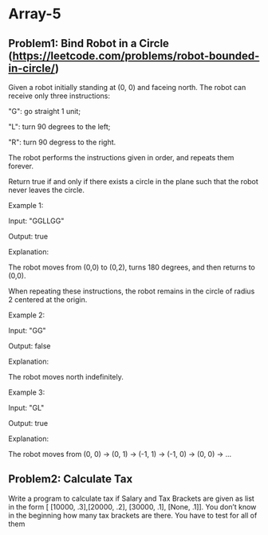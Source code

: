 # Array-5

## Problem1: Bind Robot in a Circle (https://leetcode.com/problems/robot-bounded-in-circle/)

Given a robot initially standing at (0, 0) and faceing north.  The robot can receive only three instructions:

"G": go straight 1 unit;

"L": turn 90 degrees to the left;

"R": turn 90 degress to the right.

The robot performs the instructions given in order, and repeats them forever.

Return true if and only if there exists a circle in the plane such that the robot never leaves the circle.

Example 1:

Input: "GGLLGG"

Output: true

Explanation: 

The robot moves from (0,0) to (0,2), turns 180 degrees, and then returns to (0,0).

When repeating these instructions, the robot remains in the circle of radius 2 centered at the origin.

Example 2:

Input: "GG"

Output: false

Explanation: 

The robot moves north indefinitely.

Example 3:

Input: "GL"

Output: true

Explanation: 

The robot moves from (0, 0) -> (0, 1) -> (-1, 1) -> (-1, 0) -> (0, 0) -> ...

## Problem2: Calculate Tax

 Write a program to calculate tax if Salary and Tax Brackets are given as list in the form [ [10000, .3],[20000, .2], [30000, .1], [None, .1]]. You don’t know in the beginning how many tax brackets are there. You have to test for all of them 
